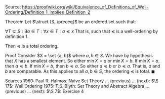 # 

Source: https://proofwiki.org/wiki/Equivalence_of_Definitions_of_Well-Ordering/Definition_1_implies_Definition_2

Theorem
Let $\struct {S, \preceq}$ be an ordered set such that:

$\forall T \subseteq S: \exists a \in T: \forall x \in T: a \preceq x$
That is, such that $\preceq$ is a well-ordering by definition 1.

Then $\preceq$ is a total ordering.


Proof
Consider $X = \set {a, b}$ where $a, b \in S$.
We have by hypothesis that $X$ has a smallest element.
So either $\min X = a$ or $\min X = b$.
If $\min X = a$, then $a \preceq b$.
If $\min X = b$, then $b \preceq a$.
So either $a \preceq b$ or $b \preceq a$.
That is, $a$ and $b$ are comparable.
As this applies to all $a, b \in S$, the ordering $\preceq$ is total.
$\blacksquare$


Sources
1960: Paul R. Halmos: Naive Set Theory ... (previous) ... (next): $\S 17$: Well Ordering
1975: T.S. Blyth: Set Theory and Abstract Algebra ... (previous) ... (next): $\S 7$: Exercise $4$





